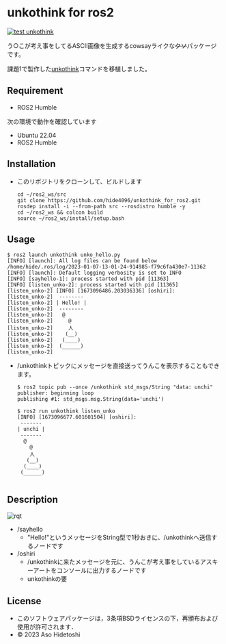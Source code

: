 # unkothink for ros2

[![test unkothink](https://github.com/hide4096/unkothink_for_ros2/actions/workflows/test.yml/badge.svg)](https://github.com/hide4096/unkothink_for_ros2/actions/workflows/test.yml)

う○こが考え事をしてるASCII画像を生成するcowsayライクな~~クソ~~パッケージです。

課題1で製作した[unkothink](https://github.com/hide4096/robosys2022#unkothink)コマンドを移植しました。

## Requirement
- ROS2 Humble

次の環境で動作を確認しています
- Ubuntu 22.04
- ROS2 Humble

## Installation
- このリポジトリをクローンして、ビルドします
    ```
    cd ~/ros2_ws/src
    git clone https://github.com/hide4096/unkothink_for_ros2.git
    rosdep install -i --from-path src --rosdistro humble -y
    cd ~/ros2_ws && colcon build
    source ~/ros2_ws/install/setup.bash
    ```

## Usage

```
$ ros2 launch unkothink unko_hello.py
[INFO] [launch]: All log files can be found below /home/hide/.ros/log/2023-01-07-13-01-24-914985-f79c6fa430e7-11362
[INFO] [launch]: Default logging verbosity is set to INFO
[INFO] [sayhello-1]: process started with pid [11363]
[INFO] [listen_unko-2]: process started with pid [11365]
[listen_unko-2] [INFO] [1673096486.203036336] [oshiri]:
[listen_unko-2]  --------
[listen_unko-2] | Hello! |
[listen_unko-2]  --------
[listen_unko-2]   @
[listen_unko-2]     @
[listen_unko-2]     人
[listen_unko-2]    (__)
[listen_unko-2]   (____)
[listen_unko-2]  (______)
[listen_unko-2]
```

- /unkothinkトピックにメッセージを直接送ってうんこを表示することもできます。

  ```
  $ ros2 topic pub --once /unkothink std_msgs/String "data: unchi"
  publisher: beginning loop
  publishing #1: std_msgs.msg.String(data='unchi')
  ```

  ```
  $ ros2 run unkothink listen_unko
  [INFO] [1673096677.601601504] [oshiri]:
   -------
  | unchi |
   -------
    @
      @
      人
     (__)
    (____)
   (______)
 
  ```

## Description
![rqt](https://user-images.githubusercontent.com/87698678/211152444-3c3d97b0-e95d-49c2-9eb4-7b6036b68dd8.png)
- /sayhello
  - "Hello!"というメッセージをString型で1秒おきに、/unkothinkへ送信するノードです
- /oshiri
  - /unkothinkに来たメッセージを元に、うんこが考え事をしているアスキーアートをコンソールに出力するノードです
  - unkothinkの要

## License
- このソフトウェアパッケージは，3条項BSDライセンスの下，再頒布および使用が許可されます．
- © 2023 Aso Hidetoshi
